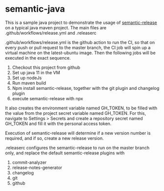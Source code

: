 # semantic-java

This is a sample java project to demonstrate the usage of [semantic-release](https://semantic-release.gitbook.io/) on a typical java maven project. 
The main files are .github/workflows/release.yml and .releaserc

.github/workflows/release.yml is the github action to run the CI, so that on every push or pull request to the master branch, the CI job will spin up a virtual machine on the latest-ubuntu image. 
Then the following jobs will be executed in the exact sequence.

1. Checkout this project from github
2. Set up java 11 in the VM
3. Set up nodeJs
4. Run maven build
5. Npm install semantic-release, together with the git plugin and changelog plugin
5. execute semantic-release with npx

It also creates the environment variable named GH_TOKEN, to be filled with the value from the project secret variable named GH_TOKEN. 
For this, navigate to Settings > Secrets and create a repository secret named GH_TOKEN and fill it with the personal access token.

Execution of semantic-release will determine if a new version number is required, and if so, create a new release version.

.releaserc configures the semantic-release to run on the master branch only, and replace the default semantic-release plugins with 
1. commit-analyzer
2. release-notes-generator
3. changelog
4. git
5. github
